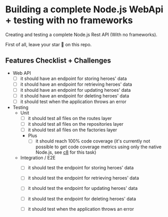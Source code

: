 # Building a complete Node.js WebApi + testing with no frameworks

Creating and testing a complete Node.js Rest API (With no frameworks). 

First of all, leave your star 🌟 on this repo.


## Features Checklist + Challenges

- Web API
    - [ ] it should have an endpoint for storing heroes' data
    - [ ] it should have an endpoint for retrieving heroes' data
    - [ ] it should have an endpoint for updating heroes' data
    - [ ] it should have an endpoint for deleting heroes' data
    - [ ] it should test when the application throws an error

- Testing
    - Unit
        - [ ] it should test all files on the routes layer
        - [ ] it should test all files on the repositories layer
        - [ ] it should test all files on the factories layer
        - Plus
          - [ ] it should reach 100% code coverage (it's currently not possible to get code coverage metrics using only the native Node.js, see [c8](https://www.npmjs.com/package/c8) for this task)

    - Integration / E2E
        - [ ] it should test the endpoint for storing heroes' data
        - [ ] it should test the endpoint for retrieving heroes' data
        - [ ] it should test the endpoint for updating heroes' data
        - [ ] it should test the endpoint for deleting heroes' data
        - [ ] it should test when the application throws an error


